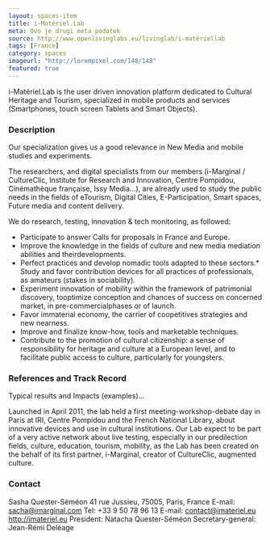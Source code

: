 ```yaml
---
layout: spaces-item
title: i-Matériel.Lab
meta: Ovo je drugi meta podatek
source: http://www.openlivinglabs.eu/livinglab/i-matériellab
tags: [France]
category: spaces
imageurl: "http://lorempixel.com/148/148"
featured: true
---
```


i-Matériel.Lab is the user driven innovation platform dedicated to Cultural Heritage and Tourism, specialized in mobile products and services (Smartphones, touch screen Tablets and Smart Objects).

### Description

Our specialization gives us a good relevance in New Media and mobile studies and experiments.

The researchers, and digital specialists from our members (i-Marginal / CultureClic, Institute for Research and Innovation, Centre Pompidou, Cinémathèque française, Issy Media…), are already used to study the public needs in the fields of eTourism, Digital Cities, E-Participation, Smart spaces, Future media and content delivery.

We do research, testing, innovation & tech monitoring, as followed:

* Participate to answer Calls for proposals in France and Europe.
* Improve the knowledge in the fields of culture and new media mediation abilities and theirdevelopments.
* Perfect practices and develop nomadic tools adapted to these sectors.* Study and favor contribution devices for all practices of professionals, as amateurs (stakes in sociability).
* Experiment innovation of mobility within the framework of patrimonial discovery, tooptimize conception and chances of success on concerned market, in pre-commercialphases or of launch.
* Favor immaterial economy, the carrier of coopetitives strategies and new nearness.
* Improve and finalize know-how, tools and marketable techniques.
* Contribute to the promotion of cultural citizenship: a sense of responsibility for heritage and culture at a European level, and to facilitate public access to culture, particularly for youngsters.

### References and Track Record

Typical results and Impacts (examples)…

Launched in April 2011, the lab held a first meeting-workshop-debate day in Paris at IRI, Centre Pompidou and the French National Library, about innovative devices and use in cultural institutions. Our Lab expect to be part of a very active network about live testing, especially in our predilection fields, culture, education, tourism, mobility, as the Lab has been created on the behalf of its first partner, i-Marginal, creator of CultureClic, augmented culture.

### Contact
Sasha Quester-Séméon
41 rue Jussieu, 75005, Paris, France
E-mail: sacha@imarginal.com
Tel: +33 9 50 78 96 13
E-mail: contact@imateriel.eu
http://imateriel.eu
President: Natacha Quester-Séméon
Secretary-general: Jean-Rémi Deléage